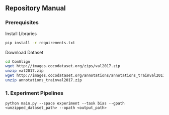 ## Repository Manual

### Prerequisites

Install Libraries
```bash
pip install -r requirements.txt
```

Download Dataset

```bash
cd ComAlign
wget http://images.cocodataset.org/zips/val2017.zip
unzip val2017.zip
wget http://images.cocodataset.org/annotations/annotations_trainval2017.zip
unzip annotations_trainval2017.zip
```


### 1. **Experiment Pipelines**


```
python main.py --space experiment --task bias --gpath <unzipped_dataset_path> --opath <output_path>
```

